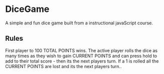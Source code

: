 # DiceGame

A simple and fun dice game built from a instructional javaScript course.

## Rules

First player to 100 TOTAL POINTS wins. The active player rolls the dice as many times as they wish to gain CURRENT POINTS and can press hold to add to their total score - then its the next players turn. If a 1 is rolled all the CURRENT POINTS are lost and its the next players turn..